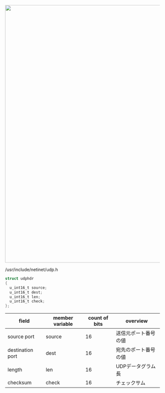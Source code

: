 <img width="840" src="https://user-images.githubusercontent.com/43327056/136646333-35ca223f-30c2-4a72-8d5c-3b4e403b9223.png">

/usr/include/netinet/udp.h

```c
struct udphdr
{
  u_int16_t source;
  u_int16_t dest;
  u_int16_t len;
  u_int16_t check;
};
```

| field | member variable | count of bits | overview |
| --- | --- | --- | --- |
| source port | source | 16 | 送信元ポート番号の値 |
| destination port | dest | 16 | 宛先のポート番号の値 |
| length | len | 16 | UDPデータグラム長 |
| checksum  | check | 16 | チェックサム |
